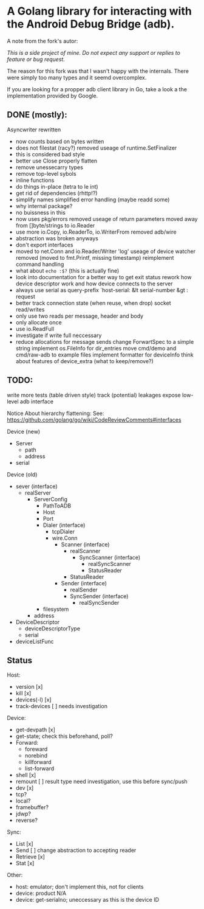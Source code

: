 # A Golang library for interacting with the Android Debug Bridge (adb).

A note from the fork's autor:

*This is a side project of mine. Do not expect any support or replies to
feature or bug request.*

The reason for this fork was that I wasn't happy with the internals.
There were simply too many types and it seemd overcomplex.

If you are looking for a propper adb client library in Go, take a look
a the implementation provided by Google.

## DONE (mostly):
Asyncwriter rewritten
  - now counts based on bytes written
  - does not filestat (racy?)
removed useage of runtime.SetFinalizer
  - this is considered bad style
  - better use Close properly
flatten
  - remove unessecarry types
  - remove top-level sybols
  - inline functions
  - do things in-place (tetra to le int)
  - get rid of dependencies (rhttp!?)
  - simplify names
simplified error handling (maybe readd some)
  - why internal package?
  - no buissness in this
  - now uses pkg/errors
removed useage of return parameters
moved away from []byte/strings to io.Reader
  - use more io.Copy, io.ReaderTo, io.WriterFrom
removed adb/wire
  - abstraction was broken anyways
  - don't export interfaces
  - moved to net.Conn and io.Reader/Writer
'log' useage of device watcher removed (moved to fmt.Printf, missing timestamp)
reimplement command handling
  - what about `echo :$?` (this is actually fine)
  - look into documentation for a better way to get exit status
rework how device descriptor work and how device connects to the server
  - always use serial as query-prefix `host-serial: &lt serial-number &gt : request
  - better track connection state (when reuse, when drop)
socket read/writes
  - only use two reads per message, header and body
  - only allocate once
  - use io.ReadFull
  - investigate if write full neccessary
  - reduce allocations for message sends
change ForwartSpec to a simple string
implement os.FileInfo for dir_entries
move cmd/demo and cmd/raw-adb to example files
implement formatter for deviceInfo
think about features of device_extra (what to keep/remove?)

## TODO:
write more tests (table driven style)
track (potential) leakages
expose low-level adb interface

Notice About hierarchy flattening:
See: https://github.com/golang/go/wiki/CodeReviewComments#interfaces

Device (new)
- Server
  - path
  - address
- serial

Device (old)
- sever (interface)
  - realServer
    - ServerConfig
      - PathToADB
      - Host
      - Port
      - Dialer (interface)
        - tcpDialer
        - wire.Conn
          - Scanner (interface)
            - realScanner
              - SyncScanner (interface)
                - realSyncScanner
                - StatusReader
            - StatusReader
          - Sender (interface)
            - realSender
            - SyncSender (interface)
              - realSyncSender
      - filesystem
    - address
- DeviceDescriptor
  - deviceDescriptorType
  - serial
- deviceListFunc

## Status
Host:
  - version [x]
  - kill [x]
  - devices(-l) [x]
  - track-devices [ ] needs investigation
 
Device:
  - get-devpath [x]
  - get-state; check this beforehand, poll?
  - Forward:
      - foreward
      - norebind
      - killforward
      - list-forward
  - shell [x]
  - remount [ ] result type need investigation, use this before sync/push
  - dev [x]
  - tcp?
  - local?
  - framebuffer?
  - jdwp?
  - reverse?

Sync:
  - List [x]
  - Send [ ] change abstraction to accepting reader
  - Retrieve [x]
  - Stat [x]

Other:
  - host: emulator; don't implement this, not for clients
  - device: product N/A
  - device: get-serialno; uneccessary as this is the device ID